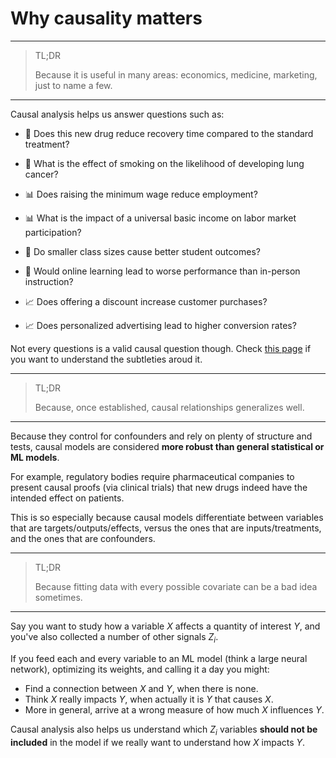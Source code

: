 # **Why causality matters**
---

> TL;DR
> 
> Because it is useful in many areas: economics, medicine, marketing, just to name a few.

---

Causal analysis helps us answer questions such as:

- 🏥 Does this new drug reduce recovery time compared to the standard treatment?

- 🏥 What is the effect of smoking on the likelihood of developing lung cancer?

- 📊 Does raising the minimum wage reduce employment?

- 📊 What is the impact of a universal basic income on labor market participation?

- 🧠 Do smaller class sizes cause better student outcomes?

- 🧠 Would online learning lead to worse performance than in-person instruction?

- 📈 Does offering a discount increase customer purchases?

- 📈 Does personalized advertising lead to higher conversion rates?

Not every questions is a valid causal question though. Check [this page](causal_questions.md) if you want to understand the subtleties aroud it.

---

> TL;DR
> 
> Because, once established, causal relationships generalizes well.

---

Because they control for confounders and rely on plenty of structure and tests, causal models are considered **more robust than general statistical or ML models**. 

For example, regulatory bodies require pharmaceutical companies to present causal proofs (via clinical trials) that new drugs indeed have the intended effect on patients.

This is so especially because causal models differentiate between variables that are targets/outputs/effects, versus the ones that are inputs/treatments, and the ones that are confounders. 


---

> TL;DR
> 
> Because fitting data with every possible covariate can be a bad idea sometimes.

---

Say you want to study how a variable $X$ affects a quantity of interest $Y$, and you've also collected a number of other signals $Z_i$.

If you feed each and every variable to an ML model (think a large neural network), optimizing its weights, and calling it a day you might:

- Find a connection between $X$ and $Y$, when there is none.
- Think $X$ really impacts $Y$, when actually it is $Y$ that causes $X$.
- More in general, arrive at a wrong measure of how much $X$ influences $Y$. 
  
Causal analysis also helps us understand which $Z_i$ variables **should not be included** in the model if we really want to understand how $X$ impacts $Y$.
